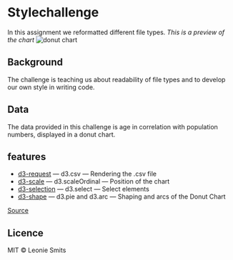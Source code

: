 # Stylechallenge

In this assignment we reformatted different file types.
_This is a preview of the chart_
![donut chart](/preview.png)

## Background

The challenge is teaching us about readability of file types and to develop our own style in writing code.

## Data

The data provided in this challenge is age in correlation with population numbers, displayed in a donut chart.

## features

* [d3-request](https://github.com/d3/d3-request#api-reference) — d3.csv — Rendering the .csv file
* [d3-scale](https://github.com/d3/d3-scale#api-reference) — d3.scaleOrdinal — Position of the chart
* [d3-selection](https://github.com/d3/d3-selection#api-reference) — d3.select — Select elements
* [d3-shape](https://github.com/d3/d3-shape#api-reference) — d3.pie and d3.arc — Shaping and arcs of the Donut Chart

[Source](https://github.com/cmda-fe3x3/course-17-18/tree/master/site/class-2/style)

## Licence

MIT © Leonie Smits
